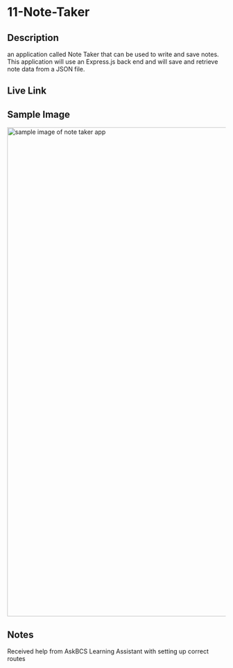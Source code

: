 # 11-Note-Taker
## Description
an application called Note Taker that can be used to write and save notes. This application will use an Express.js back end and will save and retrieve note data from a JSON file.

## Live Link

## Sample Image
<img width="1128" alt="sample image of note taker app" src="https://github.com/sangelito/11-Note-Taker/assets/129316135/962d9521-abca-4f7d-b05d-46081ac8d263">

## Notes
Received help from AskBCS Learning Assistant with setting up correct routes 
